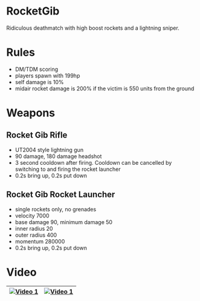 # RocketGib
Ridiculous deathmatch with high boost rockets and a lightning sniper.

# Rules
- DM/TDM scoring
- players spawn with 199hp
- self damage is 10%
- midair rocket damage is 200% if the victim is 550 units from the ground

# Weapons
## Rocket Gib Rifle
- UT2004 style lightning gun
- 90 damage, 180 damage headshot
- 3 second cooldown after firing. Cooldown can be cancelled by switching to and firing the rocket launcher
- 0.2s bring up, 0.2s put down

## Rocket Gib Rocket Launcher
- single rockets only, no grenades
- velocity 7000
- base damage 90, minimum damage 50
- inner radius 20
- outer radius 400
- momentum 280000
- 0.2s bring up, 0.2s put down

# Video

[![Video 1](https://img.youtube.com/vi/2A9hA5xwzhs/0.jpg)](https://www.youtube.com/watch?v=2A9hA5xwzhs)|[![Video 1](https://img.youtube.com/vi/pq8o34HlrdQ/0.jpg)](https://www.youtube.com/watch?v=pq8o34HlrdQ)
|-----|-----|
